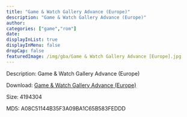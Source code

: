 ```yaml
---
title: "Game & Watch Gallery Advance (Europe)"
description: "Game & Watch Gallery Advance (Europe)"
author: 
categories: ["game","rom"]
date: 
displayInList: true
displayInMenu: false
dropCap: false
featuredImage: /img/gba/Game & Watch Gallery Advance [Europe].jpg
---
```


Description: Game & Watch Gallery Advance (Europe)

Download: <a style="text-decoration:underline;" href="https://mega.nz/#!SXJU2aCL!ZlbAtGUBGSL2PwRRWZ2MluA4IzoxE0dxpNaeg6iljgw" target = "_blank" rel = "nofollow" > Game & Watch Gallery Advance (Europe)</a>

Size: 4194304

MD5: A08C51144B35F3A09BA1C65B583FEDDD

